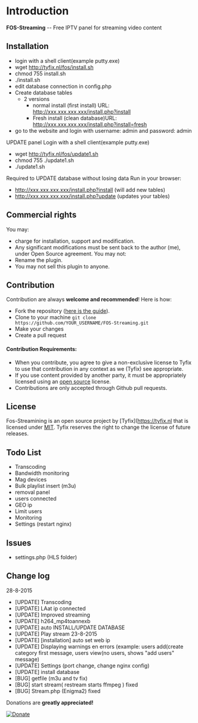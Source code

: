 Introduction
============

**FOS-Streaming** -- Free IPTV panel for streaming video content


Installation
------------
- login with a shell client(example putty.exe)
- wget http://tyfix.nl/fos/install.sh
- chmod 755 install.sh
- ./install.sh
- edit database connection in config.php
- Create database tables
   - 2 versions
        - normal install (first install) URL: http://xxx.xxx.xxx.xxx/install.php?install
        - Fresh install (clean database)URL: http://xxx.xxx.xxx.xxx/install.php?install=fresh
- go to the website and login with username: admin and password: admin

UPDATE panel
Login with a shell client(example putty.exe)
- wget http://tyfix.nl/fos/update1.sh
- chmod 755 ./update1.sh
- ./update1.sh

Required to UPDATE database without losing data
Run in your browser: 
- http://xxx.xxx.xxx.xxx/install.php?install (will add new tables)
- http://xxx.xxx.xxx.xxx/install.php?update (updates your tables)

Commercial rights
------------
You may:
- charge for installation, support and modification.
- Any significant modifications must be sent back to the author (me), under Open Source agreement.
You may not:
- Rename the plugin.
- You may not sell this plugin to anyone.

Contribution
------------
Contribution are always **welcome and recommended**! Here is how:

- Fork the repository ([here is the guide](https://help.github.com/articles/fork-a-repo/)).
- Clone to your machine ```git clone https://github.com/YOUR_USERNAME/FOS-Streaming.git```
- Make your changes
- Create a pull request

#### Contribution Requirements:

- When you contribute, you agree to give a non-exclusive license to Tyfix to use that contribution in any context as we (Tyfix) see appropriate.
- If you use content provided by another party, it must be appropriately licensed using an [open source](http://opensource.org/licenses) license.
- Contributions are only accepted through Github pull requests.

License
-------
Fos-Streamining is an open source project by [Tyfix](https://tyfix.nl that is licensed under [MIT](http://opensource.org/licenses/MIT). Tyfix
reserves the right to change the license of future releases.


Todo List
---------
- Transcoding
- Bandwidth monitoring
- Mag devices
- Bulk playlist insert (m3u)
- removal panel
- users connected
- GEO ip
- Limit users
- Monitoring
- Settings (restart nginx)


Issues
----------
- settings.php (HLS folder)

Change log
----------
28-8-2015
- [UPDATE] Transcoding
- [UPDATE] LAat ip connected
- [UPDATE] Improved streaming
- [UPDATE] h264_mp4toannexb
- [UPDATE] auto INSTALL/UPDATE DATABASE
- [UPDATE] Play stream
23-8-2015
- [UPDATE] [installation] auto set web ip
- [UPDATE] Displaying warnings en errors (example: users add(create category first message, users view(no users, shows "add users" message)
- [UPDATE] Settings (port change, change nginx config)
- [UPDATE] install database
- [BUG] getfile (m3u and tv fix)
- [BUG] start stream( restream starts ffmpeg ) fixed
- [BUG] Stream.php (Enigma2) fixed


Donations are **greatly appreciated!**

[![Donate](https://www.paypalobjects.com/en_US/i/btn/btn_donateCC_LG.gif "Tyfix ")](https://www.paypal.com/cgi-bin/webscr?cmd=_s-xclick&hosted_button_id=6ATJFKYPFY65W "Donate")


